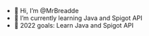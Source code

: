 - 👋 Hi, I’m @MrBreadde
- 🌱 I’m currently learning Java and Spigot API
- 🥅 2022 goals: Learn Java and Spigot API 

